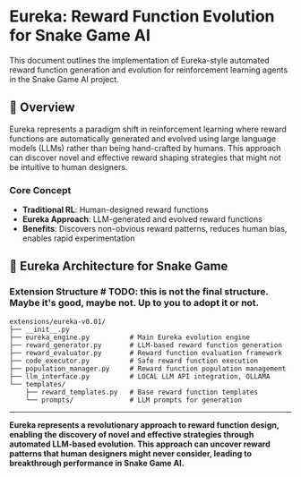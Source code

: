 # Eureka: Reward Function Evolution for Snake Game AI

This document outlines the implementation of Eureka-style automated reward function generation and evolution for reinforcement learning agents in the Snake Game AI project.

## 🎯 **Overview**

Eureka represents a paradigm shift in reinforcement learning where reward functions are automatically generated and evolved using large language models (LLMs) rather than being hand-crafted by humans. This approach can discover novel and effective reward shaping strategies that might not be intuitive to human designers.

### **Core Concept**
- **Traditional RL**: Human-designed reward functions
- **Eureka Approach**: LLM-generated and evolved reward functions
- **Benefits**: Discovers non-obvious reward patterns, reduces human bias, enables rapid experimentation

## 🧬 **Eureka Architecture for Snake Game**

### **Extension Structure** # TODO: this is not the final structure. Maybe it's good, maybe not. Up to you to adopt it or not.
```
extensions/eureka-v0.01/
├── __init__.py
├── eureka_engine.py          # Main Eureka evolution engine
├── reward_generator.py       # LLM-based reward function generation
├── reward_evaluator.py       # Reward function evaluation framework
├── code_executor.py          # Safe reward function execution
├── population_manager.py     # Reward function population management
├── llm_interface.py          # LOCAL LLM API integration, OLLAMA
└── templates/
    ├── reward_templates.py   # Base reward function templates
    └── prompts/              # LLM prompts for generation
```

---

**Eureka represents a revolutionary approach to reward function design, enabling the discovery of novel and effective strategies through automated LLM-based evolution. This approach can uncover reward patterns that human designers might never consider, leading to breakthrough performance in Snake Game AI.**


